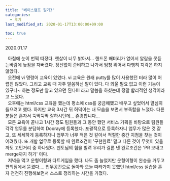 ```yaml
---
title: "베이스캠프 일기3"
categories: 
  - 후기
last_modified_at: 2020-01-17T13:00:00+09:00

toc: true
---
```

2020.01.17

&nbsp; 아침에 눈이 번쩍 떠졌다. 햇살이 너무 밝아서... 핸드폰 배터리가 없어서 알람을 못듣는바람에 늦잠을 자버렸다. 정신없이 준비하고 나가서 엄청 뛰어서 다행히 지각은 하지 않았다.
<br>
&nbsp; 오전에 vi 명령어 교육이 있었다. vi 교육은 원래 putty를 많이 사용했던 터라 많이 어렵진 않았다. 그리고 교육 때 자주 말씀하신 말이 있다. 다 외울 필요 없고 이런 기능이 있구나~ 하는 정도만 알고 있으면 된다!!! 라고 말씀을 하셨는데 정말 합리적인 생각이라고 느꼈다.
<br>
&nbsp; 오후에는 html/css 교육을 했는데 평소에 css를 궁금해했고 배우고 싶었어서 열심히 들으려고 했다. 하지만 교육 3시간 뒤 허덕이는 내 모습을 보면서 부족함을 느꼈다. 다른 분들은 혼자서 뚝딱뚝딱 잘하시던데... 존경합니다... 
<br>
&nbsp; 모든 교육이 끝나고 1시간 정도 팀원들과 그 동안 했던 서비스 기획을 바탕으로 팀원들 각각 업무를 분담하여 Dooray에 등록했다. 포괄적으로 등록하자니 업무가 많은 것 같고, 또 세세하게 등록하자니 업무가 너무 적은 것 같아서 적절한 중간 지점을 찾는 것이 어려웠다. 또 개발 업무로 등록할 때 완료조건이 '구현완료' 말고 다른 것이 무엇이 있을까도 고민거리 중 하나였다. 멘토님의 힘을 빌려 우리가 결론 낸 완료조건은 'PR 보내고 merge까지 하기' 이다. 
<br>
&nbsp; 저녁을 먹고 운형이형과 다트게임을 했다. 나도 좀 늘었지만 운형이형이 완승을 거두고 편의점에서 뜯겼다.... 업무공간으로 돌아와 오늘 따라가지 못했던 html/css 실습을 혼자 천천히 진행해보면서 스스로 정리하는 시간을 가졌다.
